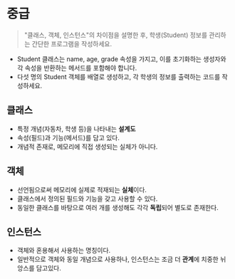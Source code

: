 # 중급
> "클래스, 객체, 인스턴스"의 차이점을 설명한 후, 학생(Student) 정보를 관리하는 간단한 프로그램을 작성하세요.
- Student 클래스는 name, age, grade 속성을 가지고, 이를 초기화하는 생성자와 각 속성을 반환하는 메서드를 포함해야 합니다.
- 다섯 명의 Student 객체를 배열로 생성하고, 각 학생의 정보를 출력하는 코드를 작성하세요.

## 클래스
- 특정 개념(자동차, 학생 등)을 나타내는 **설계도**
- 속성(필드)과 기능(메서드)를 담고 있다.
- 개념적 존재로, 메모리에 직접 생성되는 실체가 아니다.

## 객체
- 선언됨으로써 메모리에 실제로 적재되는 **실체**이다.
- 클래스에서 정의된 필드와 기능을 갖고 사용할 수 있다.
- 동일한 클래스를 바탕으로 여러 개를 생성해도 각각 **독립**되어 별도로 존재한다.

## 인스턴스
- 객체와 혼용해서 사용하는 명칭이다.
- 일반적으로 객체와 동일 개념으로 사용하나, 인스턴스는 조금 더 **관계**에 치중한 뉘앙스를 담고있다.

